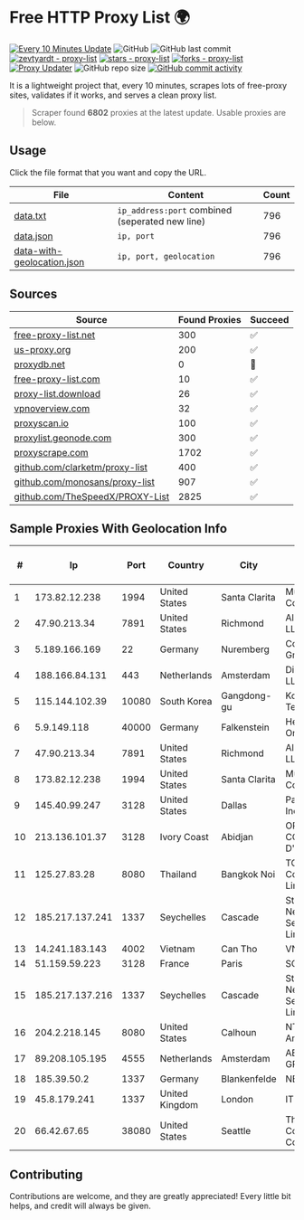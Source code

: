 
# Free HTTP Proxy List 🌍

[![Every 10 Minutes Update](https://github.com/mertguvencli/http-proxy-list/actions/workflows/main.yml/badge.svg?branch=main)](https://github.com/mertguvencli/http-proxy-list/actions/workflows/main.yml)
![GitHub](https://img.shields.io/github/license/mertguvencli/http-proxy-list)
![GitHub last commit](https://img.shields.io/github/last-commit/mertguvencli/http-proxy-list)
[![zevtyardt - proxy-list](https://img.shields.io/static/v1?label=zevtyardt&message=proxy-list&color=blue&logo=github)](https://github.com/zevtyardt/proxy-list "Go to GitHub repo")
[![stars - proxy-list](https://img.shields.io/github/stars/zevtyardt/proxy-list?style=social)](https://github.com/zevtyardt/proxy-list)
[![forks - proxy-list](https://img.shields.io/github/forks/zevtyardt/proxy-list?style=social)](https://github.com/zevtyardt/proxy-list)
[![Proxy Updater](https://github.com/zevtyardt/proxy-list/workflows/Proxy%20Updater/badge.svg)](https://github.com/zevtyardt/proxy-list/actions?query=workflow:"Proxy+Updater")
![GitHub repo size](https://img.shields.io/github/repo-size/zevtyardt/proxy-list)
[![GitHub commit activity](https://img.shields.io/github/commit-activity/m/zevtyardt/proxy-list?logo=commits)](https://github.com/zevtyardt/proxy-list/commits/main)

It is a lightweight project that, every 10 minutes, scrapes lots of free-proxy sites, validates if it works, and serves a clean proxy list.

> Scraper found **6802** proxies at the latest update. Usable proxies are below.

## Usage

Click the file format that you want and copy the URL.

|File|Content|Count|
|----|-------|-----|
|[data.txt](https://raw.githubusercontent.com/mertguvencli/http-proxy-list/main/proxy-list/data.txt)|`ip_address:port` combined (seperated new line)|796|
|[data.json](https://raw.githubusercontent.com/mertguvencli/http-proxy-list/main/proxy-list/data.json)|`ip, port`|796|
|[data-with-geolocation.json](https://raw.githubusercontent.com/mertguvencli/http-proxy-list/main/proxy-list/data-with-geolocation.json)|`ip, port, geolocation`|796|

## Sources

|Source|Found Proxies|Succeed|
|------|-------------|-------|
|[free-proxy-list.net](https://free-proxy-list.net)|300|✅|
|[us-proxy.org](https://www.us-proxy.org)|200|✅|
|[proxydb.net](http://proxydb.net)|0|🚫|
|[free-proxy-list.com](https://free-proxy-list.com/?page=&port=&type%5B%5D=http&type%5B%5D=https&up_time=0&search=Search)|10|✅|
|[proxy-list.download](https://www.proxy-list.download/HTTP)|26|✅|
|[vpnoverview.com](https://vpnoverview.com/privacy/anonymous-browsing/free-proxy-servers)|32|✅|
|[proxyscan.io](https://www.proxyscan.io)|100|✅|
|[proxylist.geonode.com](https://proxylist.geonode.com/api/proxy-list?limit=300&page=1&sort_by=lastChecked&sort_type=desc&protocols=http,https)|300|✅|
|[proxyscrape.com](https://api.proxyscrape.com/v2/?request=displayproxies&protocol=http&timeout=10000&country=all&ssl=all&anonymity=all)|1702|✅|
|[github.com/clarketm/proxy-list](https://raw.githubusercontent.com/clarketm/proxy-list/master/proxy-list-raw.txt)|400|✅|
|[github.com/monosans/proxy-list](https://raw.githubusercontent.com/monosans/proxy-list/main/proxies/http.txt)|907|✅|
|[github.com/TheSpeedX/PROXY-List](https://raw.githubusercontent.com/TheSpeedX/PROXY-List/master/http.txt)|2825|✅|


## Sample Proxies With Geolocation Info

|#|Ip|Port|Country|City|Internet Service Provider|
|-|--|----|-------|----|-------------------------|
|1|173.82.12.238|1994|United States|Santa Clarita|Multacom Corporation|
|2|47.90.213.34|7891|United States|Richmond|Alibaba.com LLC|
|3|5.189.166.169|22|Germany|Nuremberg|Contabo GmbH|
|4|188.166.84.131|443|Netherlands|Amsterdam|DigitalOcean, LLC|
|5|115.144.102.39|10080|South Korea|Gangdong-gu|Korea Telecom|
|6|5.9.149.118|40000|Germany|Falkenstein|Hetzner Online GmbH|
|7|47.90.213.34|7891|United States|Richmond|Alibaba.com LLC|
|8|173.82.12.238|1994|United States|Santa Clarita|Multacom Corporation|
|9|145.40.99.247|3128|United States|Dallas|Packet Host, Inc.|
|10|213.136.101.37|3128|Ivory Coast|Abidjan|ORANGE COTE D'IVOIRE|
|11|125.27.83.28|8080|Thailand|Bangkok Noi|TOT Public Company Limited|
|12|185.217.137.241|1337|Seychelles|Cascade|Stallion Network Services Limited|
|13|14.241.183.143|4002|Vietnam|Can Tho|VNPT|
|14|51.159.59.223|3128|France|Paris|SCALEWAY|
|15|185.217.137.216|1337|Seychelles|Cascade|Stallion Network Services Limited|
|16|204.2.218.145|8080|United States|Calhoun|NTT America, Inc.|
|17|89.208.105.195|4555|Netherlands|Amsterdam|AEZA GROUP Ltd|
|18|185.39.50.2|1337|Germany|Blankenfelde|NETZNUTZ|
|19|45.8.179.241|1337|United Kingdom|London|IT WEB LTD|
|20|66.42.67.65|38080|United States|Seattle|The Constant Company|



## Contributing

Contributions are welcome, and they are greatly appreciated! Every
little bit helps, and credit will always be given.

